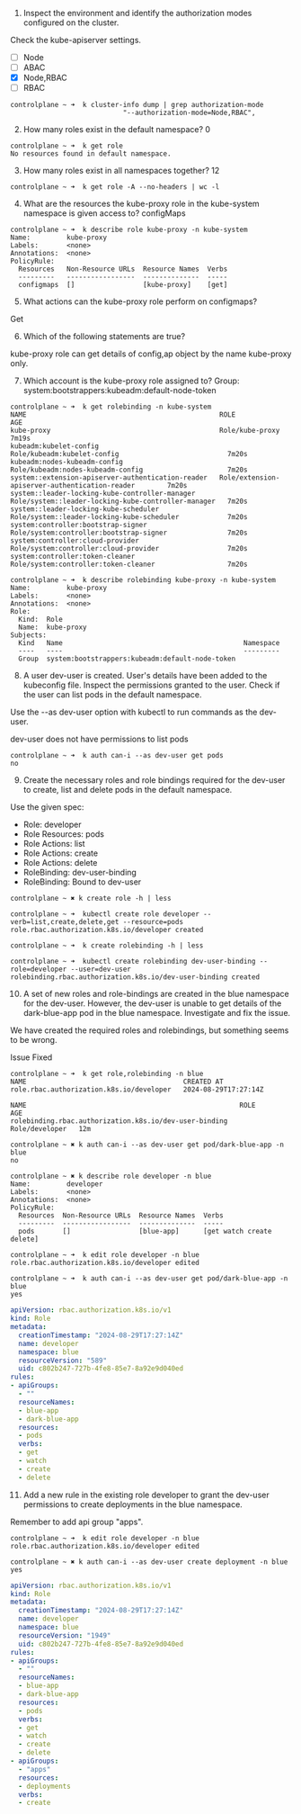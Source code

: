 1. Inspect the environment and identify the authorization modes configured on the cluster.

Check the kube-apiserver settings.

- [ ] Node
- [ ] ABAC
- [x] Node,RBAC
- [ ] RBAC

```shell
controlplane ~ ➜  k cluster-info dump | grep authorization-mode
                            "--authorization-mode=Node,RBAC",
```

2. How many roles exist in the default namespace?
0

```shell
controlplane ~ ➜  k get role
No resources found in default namespace.
```

3. How many roles exist in all namespaces together?
12

```shell
controlplane ~ ➜  k get role -A --no-headers | wc -l
```

4. What are the resources the kube-proxy role in the kube-system namespace is given access to?
configMaps

```shell
controlplane ~ ➜  k describe role kube-proxy -n kube-system
Name:         kube-proxy
Labels:       <none>
Annotations:  <none>
PolicyRule:
  Resources   Non-Resource URLs  Resource Names  Verbs
  ---------   -----------------  --------------  -----
  configmaps  []                 [kube-proxy]    [get]
```

5. What actions can the kube-proxy role perform on configmaps?

Get

6. Which of the following statements are true?

kube-proxy role can get details of config,ap object by the name kube-proxy only.

7. Which account is the kube-proxy role assigned to?
Group: system:bootstrappers:kubeadm:default-node-token

```shell
controlplane ~ ➜  k get rolebinding -n kube-system
NAME                                                ROLE                                                  AGE
kube-proxy                                          Role/kube-proxy                                       7m19s
kubeadm:kubelet-config                              Role/kubeadm:kubelet-config                           7m20s
kubeadm:nodes-kubeadm-config                        Role/kubeadm:nodes-kubeadm-config                     7m20s
system::extension-apiserver-authentication-reader   Role/extension-apiserver-authentication-reader        7m20s
system::leader-locking-kube-controller-manager      Role/system::leader-locking-kube-controller-manager   7m20s
system::leader-locking-kube-scheduler               Role/system::leader-locking-kube-scheduler            7m20s
system:controller:bootstrap-signer                  Role/system:controller:bootstrap-signer               7m20s
system:controller:cloud-provider                    Role/system:controller:cloud-provider                 7m20s
system:controller:token-cleaner                     Role/system:controller:token-cleaner                  7m20s

controlplane ~ ➜  k describe rolebinding kube-proxy -n kube-system
Name:         kube-proxy
Labels:       <none>
Annotations:  <none>
Role:
  Kind:  Role
  Name:  kube-proxy
Subjects:
  Kind   Name                                             Namespace
  ----   ----                                             ---------
  Group  system:bootstrappers:kubeadm:default-node-token  
```


8. A user dev-user is created. User's details have been added to the kubeconfig file. Inspect the permissions granted to the user. Check if the user can list pods in the default namespace.

Use the --as dev-user option with kubectl to run commands as the dev-user.

dev-user does not have permissions to list pods

```shell
controlplane ~ ➜  k auth can-i --as dev-user get pods
no
```

9. Create the necessary roles and role bindings required for the dev-user to create, list and delete pods in the default namespace.


Use the given spec:

- Role: developer
- Role Resources: pods
- Role Actions: list
- Role Actions: create
- Role Actions: delete
- RoleBinding: dev-user-binding
- RoleBinding: Bound to dev-user

```shell
controlplane ~ ✖ k create role -h | less

controlplane ~ ➜  kubectl create role developer --verb=list,create,delete,get --resource=pods
role.rbac.authorization.k8s.io/developer created

controlplane ~ ➜  k create rolebinding -h | less

controlplane ~ ➜  kubectl create rolebinding dev-user-binding --role=developer --user=dev-user
rolebinding.rbac.authorization.k8s.io/dev-user-binding created
```

10. A set of new roles and role-bindings are created in the blue namespace for the dev-user. However, the dev-user is unable to get details of the dark-blue-app pod in the blue namespace. Investigate and fix the issue.


We have created the required roles and rolebindings, but something seems to be wrong.

Issue Fixed

```shell
controlplane ~ ➜  k get role,rolebinding -n blue
NAME                                       CREATED AT
role.rbac.authorization.k8s.io/developer   2024-08-29T17:27:14Z

NAME                                                     ROLE             AGE
rolebinding.rbac.authorization.k8s.io/dev-user-binding   Role/developer   12m

controlplane ~ ✖ k auth can-i --as dev-user get pod/dark-blue-app -n blue
no

controlplane ~ ✖ k describe role developer -n blue
Name:         developer
Labels:       <none>
Annotations:  <none>
PolicyRule:
  Resources  Non-Resource URLs  Resource Names  Verbs
  ---------  -----------------  --------------  -----
  pods       []                 [blue-app]      [get watch create delete]

controlplane ~ ➜  k edit role developer -n blue
role.rbac.authorization.k8s.io/developer edited

controlplane ~ ➜  k auth can-i --as dev-user get pod/dark-blue-app -n blue
yes
```

```yaml
apiVersion: rbac.authorization.k8s.io/v1
kind: Role
metadata:
  creationTimestamp: "2024-08-29T17:27:14Z"
  name: developer
  namespace: blue
  resourceVersion: "589"
  uid: c802b247-727b-4fe8-85e7-8a92e9d040ed
rules:
- apiGroups:
  - ""
  resourceNames:
  - blue-app
  - dark-blue-app
  resources:
  - pods
  verbs:
  - get
  - watch
  - create
  - delete
```

11. Add a new rule in the existing role developer to grant the dev-user permissions to create deployments in the blue namespace.

Remember to add api group "apps".

```shell
controlplane ~ ➜  k edit role developer -n blue
role.rbac.authorization.k8s.io/developer edited

controlplane ~ ✖ k auth can-i --as dev-user create deployment -n blue
yes
```

```yaml
apiVersion: rbac.authorization.k8s.io/v1
kind: Role
metadata:
  creationTimestamp: "2024-08-29T17:27:14Z"
  name: developer
  namespace: blue
  resourceVersion: "1949"
  uid: c802b247-727b-4fe8-85e7-8a92e9d040ed
rules:
- apiGroups:
  - ""
  resourceNames:
  - blue-app
  - dark-blue-app
  resources:
  - pods
  verbs:
  - get
  - watch
  - create
  - delete
- apiGroups:
  - "apps"
  resources:
  - deployments
  verbs:
  - create
```
